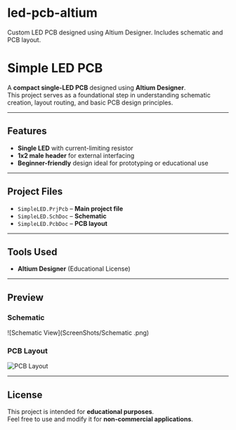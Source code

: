 # led-pcb-altium
Custom LED PCB designed using Altium Designer. Includes schematic and PCB layout.

# Simple LED PCB

A **compact single-LED PCB** designed using **Altium Designer**.  
This project serves as a foundational step in understanding schematic creation, layout routing, and basic PCB design principles.

---

## **Features**
- **Single LED** with current-limiting resistor  
- **1x2 male header** for external interfacing  
- **Beginner-friendly** design ideal for prototyping or educational use

---

## **Project Files**
- `SimpleLED.PrjPcb` – **Main project file**  
- `SimpleLED.SchDoc` – **Schematic**  
- `SimpleLED.PcbDoc` – **PCB layout**  


---

## **Tools Used**
- **Altium Designer** (Educational License)

---

## **Preview**

### **Schematic**
![Schematic View](ScreenShots/Schematic .png)

### **PCB Layout**
![PCB Layout](ScreenShots/.png)

---

## **License**
This project is intended for **educational purposes**.  
Feel free to use and modify it for **non-commercial applications**.

